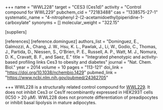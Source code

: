 +++
name = "WWL228"
target = "CES3 (Ces1d)"
activity = "Control compound for WWL229"
pubchem_cid = "72183488"
cas = "1338575-27-1"
systematic_name = "4-nitrophenyl 2-(2-acetamidoethyl)piperidine-1-carboxylate"
synonyms = []
molecular_weight = "322.15"

[suppliers]

[references]
    [reference.dominguez]
        authors_list = "Dominguez, E., Galmozzi, A., Chang, J. W., Hsu, K. L., Pawlak, J., Li, W., Godio, C., Thomas, J., Partida, D., Niessen, S., O'Brien, P. E., Russell, A. P., Watt, M. J., Nomura, D. K., Cravatt, B. F., and Saez, E."
        title = "Integrated phenotypic and activity-based profiling links Ces3 to obesity and diabetes"
        journal = "Nat. Chem. Biol."
        year = 2014
        volume = 10
        pages = "113-121"
        doi_link = "https://doi.org/10.1038/nchembio.1429"
        pubmed_link = "https://www.ncbi.nlm.nih.gov/pubmed/24362705"

+++
WWL228 is a structurally related control compound for <a href="#wwl229" class="js-scroll-trigger">WWL229</a>. It does not inhibit Ces3 or Ces1f recombinantly expressed in HEK293T cells (IC50 &gt; 20 μM). WWL228 does not promote differentiation of preadipocytes or inhibit basal lipolysis in mature adipocytes.
